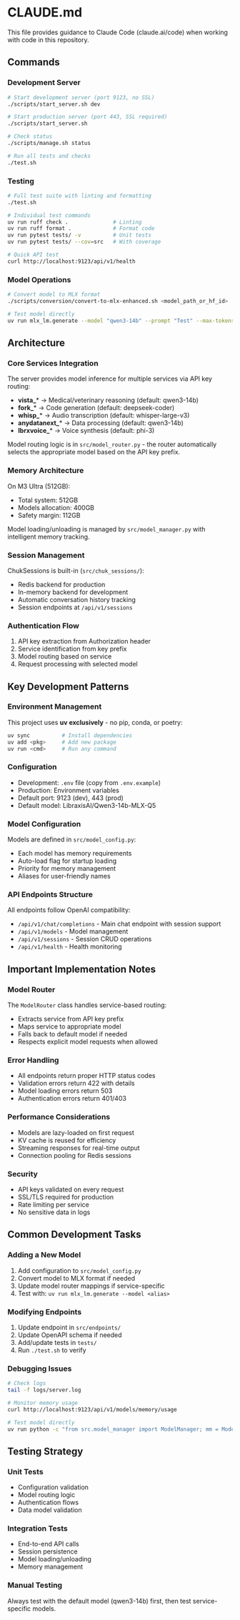 # CLAUDE.md

This file provides guidance to Claude Code (claude.ai/code) when working with code in this repository.

## Commands

### Development Server
```bash
# Start development server (port 9123, no SSL)
./scripts/start_server.sh dev

# Start production server (port 443, SSL required)
./scripts/start_server.sh

# Check status
./scripts/manage.sh status

# Run all tests and checks
./test.sh
```

### Testing
```bash
# Full test suite with linting and formatting
./test.sh

# Individual test commands
uv run ruff check .              # Linting
uv run ruff format .             # Format code
uv run pytest tests/ -v          # Unit tests
uv run pytest tests/ --cov=src   # With coverage

# Quick API test
curl http://localhost:9123/api/v1/health
```

### Model Operations
```bash
# Convert model to MLX format
./scripts/conversion/convert-to-mlx-enhanced.sh <model_path_or_hf_id>

# Test model directly
uv run mlx_lm.generate --model "qwen3-14b" --prompt "Test" --max-tokens 50
```

## Architecture

### Core Services Integration
The server provides model inference for multiple services via API key routing:

- **vista_*** → Medical/veterinary reasoning (default: qwen3-14b)
- **fork_*** → Code generation (default: deepseek-coder)
- **whisp_*** → Audio transcription (default: whisper-large-v3)
- **anydatanext_*** → Data processing (default: qwen3-14b)
- **lbrxvoice_*** → Voice synthesis (default: phi-3)

Model routing logic is in `src/model_router.py` - the router automatically selects the appropriate model based on the API key prefix.

### Memory Architecture
On M3 Ultra (512GB):
- Total system: 512GB
- Models allocation: 400GB
- Safety margin: 112GB

Model loading/unloading is managed by `src/model_manager.py` with intelligent memory tracking.

### Session Management
ChukSessions is built-in (`src/chuk_sessions/`):
- Redis backend for production
- In-memory backend for development
- Automatic conversation history tracking
- Session endpoints at `/api/v1/sessions`

### Authentication Flow
1. API key extraction from Authorization header
2. Service identification from key prefix
3. Model routing based on service
4. Request processing with selected model

## Key Development Patterns

### Environment Management
This project uses **uv exclusively** - no pip, conda, or poetry:
```bash
uv sync          # Install dependencies
uv add <pkg>     # Add new package
uv run <cmd>     # Run any command
```

### Configuration
- Development: `.env` file (copy from `.env.example`)
- Production: Environment variables
- Default port: 9123 (dev), 443 (prod)
- Default model: LibraxisAI/Qwen3-14b-MLX-Q5

### Model Configuration
Models are defined in `src/model_config.py`:
- Each model has memory requirements
- Auto-load flag for startup loading
- Priority for memory management
- Aliases for user-friendly names

### API Endpoints Structure
All endpoints follow OpenAI compatibility:
- `/api/v1/chat/completions` - Main chat endpoint with session support
- `/api/v1/models` - Model management
- `/api/v1/sessions` - Session CRUD operations
- `/api/v1/health` - Health monitoring

## Important Implementation Notes

### Model Router
The `ModelRouter` class handles service-based routing:
- Extracts service from API key prefix
- Maps service to appropriate model
- Falls back to default model if needed
- Respects explicit model requests when allowed

### Error Handling
- All endpoints return proper HTTP status codes
- Validation errors return 422 with details
- Model loading errors return 503
- Authentication errors return 401/403

### Performance Considerations
- Models are lazy-loaded on first request
- KV cache is reused for efficiency
- Streaming responses for real-time output
- Connection pooling for Redis sessions

### Security
- API keys validated on every request
- SSL/TLS required for production
- Rate limiting per service
- No sensitive data in logs

## Common Development Tasks

### Adding a New Model
1. Add configuration to `src/model_config.py`
2. Convert model to MLX format if needed
3. Update model router mappings if service-specific
4. Test with: `uv run mlx_lm.generate --model <alias>`

### Modifying Endpoints
1. Update endpoint in `src/endpoints/`
2. Update OpenAPI schema if needed
3. Add/update tests in `tests/`
4. Run `./test.sh` to verify

### Debugging Issues
```bash
# Check logs
tail -f logs/server.log

# Monitor memory usage
curl http://localhost:9123/api/v1/models/memory/usage

# Test model directly
uv run python -c "from src.model_manager import ModelManager; mm = ModelManager(); mm.load_model('qwen3-14b')"
```

## Testing Strategy

### Unit Tests
- Configuration validation
- Model routing logic
- Authentication flows
- Data model validation

### Integration Tests
- End-to-end API calls
- Session persistence
- Model loading/unloading
- Memory management

### Manual Testing
Always test with the default model (qwen3-14b) first, then test service-specific models.
